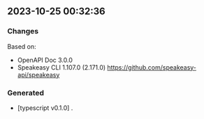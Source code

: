 

## 2023-10-25 00:32:36
### Changes
Based on:
- OpenAPI Doc 3.0.0 
- Speakeasy CLI 1.107.0 (2.171.0) https://github.com/speakeasy-api/speakeasy
### Generated
- [typescript v0.1.0] .